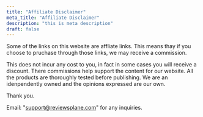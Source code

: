 ```yaml
---
title: "Affiliate Disclaimer"
meta_title: "Affiliate Disclaimer"
description: "this is meta description"
draft: false
---
```


Some of the links on this website are affliate links. This means
thay if you choose to pruchase through those links, we may receive a
commission.

This does not incur any cost to you, in fact in some cases you will
receive a discount.
There commissions help support the content for our website. All the
products are thoroughly tested before publishing. We are an
idenpendently owned and the opinions expressed are our own.

Thank you.

Email: "support@reviewsplane.com" for any inquiries.
